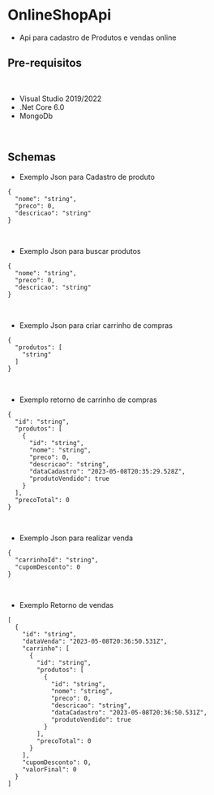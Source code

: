 # OnlineShopApi



 - Api para cadastro de Produtos e vendas online



## Pre-requisitos

<br>

- Visual Studio 2019/2022
- .Net Core 6.0
- MongoDb

<br>

## Schemas

- Exemplo Json para Cadastro de produto

```
{
  "nome": "string",
  "preco": 0,
  "descricao": "string"
}
```
<br>

- Exemplo Json para buscar produtos

```
{
  "nome": "string",
  "preco": 0,
  "descricao": "string"
}
```

<br>

- Exemplo Json para criar carrinho de compras

```
{
  "produtos": [
    "string"
  ]
}
```

<br>

- Exemplo retorno de carrinho de compras

```
{
  "id": "string",
  "produtos": [
    {
      "id": "string",
      "nome": "string",
      "preco": 0,
      "descricao": "string",
      "dataCadastro": "2023-05-08T20:35:29.528Z",
      "produtoVendido": true
    }
  ],
  "precoTotal": 0
}
```

<br>

- Exemplo Json para realizar venda

```
{
  "carrinhoId": "string",
  "cupomDesconto": 0
}
```

<br>

- Exemplo Retorno de vendas

```
[
  {
    "id": "string",
    "dataVenda": "2023-05-08T20:36:50.531Z",
    "carrinho": [
      {
        "id": "string",
        "produtos": [
          {
            "id": "string",
            "nome": "string",
            "preco": 0,
            "descricao": "string",
            "dataCadastro": "2023-05-08T20:36:50.531Z",
            "produtoVendido": true
          }
        ],
        "precoTotal": 0
      }
    ],
    "cupomDesconto": 0,
    "valorFinal": 0
  }
]
```


